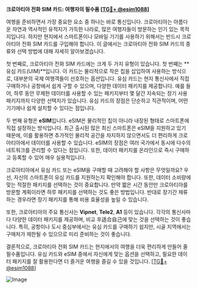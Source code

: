 **크로아티아 전화 SIM 카드: 여행자의 필수품 [[TG💪+ @esim1088](https://t.me/s/esim1088)]**

여행을 준비하면서 가장 중요한 요소 중 하나는 바로 통신입니다. 크로아티아는 아름다운 자연과 역사적인 유적지가 가득한 나라로, 많은 여행자들이 방문하는 인기 있는 목적지입니다. 하지만 현지에서 스마트폰이나 모바일 기기를 사용하기 위해서는 반드시 크로아티아 전화 SIM 카드를 구입해야 합니다. 이 글에서는 크로아티아 전화 SIM 카드의 종류와 선택 방법에 대해 자세히 알아보겠습니다.

첫 번째로, 크로아티아 전화 SIM 카드에는 크게 두 가지 유형이 있습니다. 첫 번째는 **유심 카드(UIM)**입니다. 이 카드는 물리적으로 작은 칩을 삽입하여 사용하는 방식으로, 대부분의 국제 여행객들이 선호하는 옵션입니다. 유심 카드는 현지 통신사에서 직접 구매하거나 공항에서 쉽게 구할 수 있으며, 다양한 데이터 패키지를 제공합니다. 예를 들어, 하루 동안 무제한 데이터를 사용할 수 있는 패키지부터 몇 달간 지속되는 장기 사용 패키지까지 다양한 선택지가 있습니다. 유심 카드의 장점은 단순하고 직관적이며, 어떤 기기에나 쉽게 설치할 수 있다는 점입니다.

두 번째 유형은 **eSIM**입니다. eSIM은 물리적인 칩이 아니라 내장된 형태로 스마트폰에 직접 설정하는 방식입니다. 최근 출시된 많은 최신 스마트폰은 eSIM을 지원하고 있기 때문에, 이를 활용하면 추가적인 물리적 공간을 차지하지 않으면서도 더 편리하게 크로아티아에서 데이터를 사용할 수 있습니다. eSIM의 장점은 여러 국가에서 동시에 다수의 네트워크를 관리할 수 있다는 점입니다. 또한, 데이터 패키지를 온라인으로 즉시 구매하고 등록할 수 있어 매우 실용적입니다.

크로아티아에서 유심 카드 또는 eSIM을 구매할 때 고려해야 할 사항은 무엇일까요? 우선, 자신의 스마트폰이 유심 카드를 지원하는지 확인해야 합니다. 또한, 데이터 소비량에 맞는 적절한 패키지를 선택하는 것이 중요합니다. 만약 짧은 시간 동안만 크로아티아를 방문할 계획이라면 하루 패키지를 선택하는 것도 좋은 방법입니다. 반대로 장기간 체류하는 경우라면 장기 패키지를 통해 비용 효율성을 높일 수 있습니다.

또한, 크로아티아의 주요 통신사는 **Vipnet**, **Tele2**, **A1** 등이 있습니다. 각각의 통신사마다 다양한 데이터 패키지를 제공하며, 비교 후适合自己에 맞는 것을 선택하는 것이 좋습니다. 특히, 공항이나 도시 중심부에서는 유심 카드를 구매하기 쉽지만, 시골 지역에서는 구매처가 제한될 수 있으므로 미리 준비하는 것이 좋습니다.

결론적으로, 크로아티아 전화 SIM 카드는 현지에서의 여행을 더욱 편리하게 만들어 줄 필수품입니다. 유심 카드와 eSIM 중에서 자신에게 맞는 옵션을 선택하고, 필요한 데이터 패키지를 잘 활용한다면 더 즐거운 여행을 즐길 수 있을 것입니다. [[TG💪+ @esim1088](https://t.me/s/esim1088)]

![Image](https://i.postimg.cc/Y0z9fWf4/image.png)